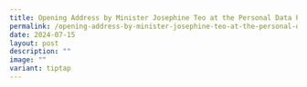 ```yaml
---
title: Opening Address by Minister Josephine Teo at the Personal Data Protection Week
permalink: /opening-address-by-minister-josephine-teo-at-the-personal-data-protection-week/
date: 2024-07-15
layout: post
description: ""
image: ""
variant: tiptap
---
```

